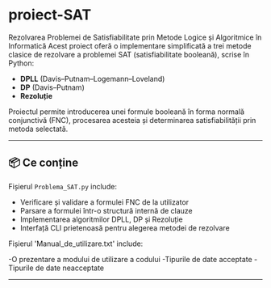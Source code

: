 # proiect-SAT
Rezolvarea Problemei de Satisfiabilitate prin Metode Logice și Algoritmice în Informatică
Acest proiect oferă o implementare simplificată a trei metode clasice de rezolvare a problemei SAT (satisfiabilitate booleană), scrise în Python:

- **DPLL** (Davis–Putnam–Logemann–Loveland)
- **DP** (Davis–Putnam)
- **Rezoluție**

Proiectul permite introducerea unei formule booleană în forma normală conjunctivă (FNC), procesarea acesteia și determinarea satisfiabilității prin metoda selectată.

---

## 📦 Ce conține

Fișierul `Problema_SAT.py` include:

- Verificare și validare a formulei FNC de la utilizator
- Parsare a formulei într-o structură internă de clauze
- Implementarea algoritmilor DPLL, DP și Rezoluție
- Interfață CLI prietenoasă pentru alegerea metodei de rezolvare

Fișierul 'Manual_de_utilizare.txt' include:

-O prezentare a modului de utilizare a codului
-Tipurile de date acceptate
-Tipurile de date neacceptate

---
